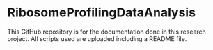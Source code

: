 # RibosomeProfilingDataAnalysis
This GitHub repository is for the documentation done in this research project. All scripts used are uploaded including a README file.
